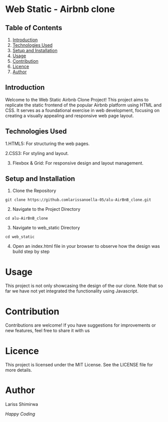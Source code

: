 # Web Static - Airbnb clone

## Table of Contents

1. [Introduction](#introduction)
2. [Technologies Used](#technologies_used)
3. [Setup and Installation](#setup_and_installation)
4. [Usage](#usage)
5. [Contribution](#contribution)
6. [Licence](#licence)
7. [Author](#author)

## Introduction

Welcome to the Web Static Airbnb Clone Project! This project aims to replicate the static frontend of the popular Airbnb platform using HTML and CSS. It serves as a foundational exercise in web development, focusing on creating a visually appealing and responsive web page layout.

## Technologies Used

1.HTML5: For structuring the web pages.

2.CSS3: For styling and layout.  

3. Flexbox & Grid: For responsive design and layout management.

## Setup and Installation

1. Clone the Repository

```
git clone https://github.comlarissanoella-05/alu-AirBnB_clone.git

```

2. Navigate to the Project Directory

```
cd alu-AirBnB_clone
```

3. Navigate to web_static Directory

```
cd web_static
```

4. Open an index.html file in your browser to observe how the design was build step by step

# Usage

This project is not only showcasing the design of the our clone. Note that so far we have not yet integrated the functionality using Javascript.

# Contribution

Contributions are welcome! If you have suggestions for improvements or new features, feel free to share it with us

# Licence

This project is licensed under the MIT License. See the LICENSE file for more details.

# Author

Lariss Shimirwa 

_Happy Coding_
